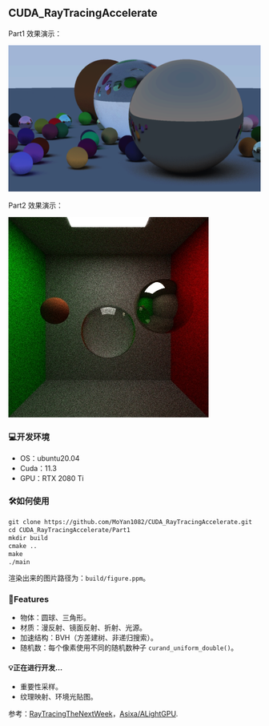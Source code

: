 ## CUDA_RayTracingAccelerate

Part1 效果演示：

![example](./images/figure1.png)

Part2 效果演示：

![example](./images/figure2.jpg)

### :computer:开发环境

- OS：ubuntu20.04
- Cuda：11.3
- GPU：RTX 2080 Ti 

### :hammer_and_wrench:如何使用

```shell
git clone https://github.com/MoYan1082/CUDA_RayTracingAccelerate.git
cd CUDA_RayTracingAccelerate/Part1
mkdir build
cmake ..
make
./main
```

渲染出来的图片路径为：`build/figure.ppm`。

### :milky_way:Features

- 物体：圆球、三角形。
- 材质：漫反射、镜面反射、折射、光源。
- 加速结构：BVH（方差建树、非递归搜索）。
- 随机数：每个像素使用不同的随机数种子 `curand_uniform_double()`。

#### :bulb:正在进行开发...

- 重要性采样。
- 纹理映射、环境光贴图。



参考：[RayTracingTheNextWeek](http://raytracing.github.io/books/RayTracingTheNextWeek.html)，[Asixa/ALightGPU](https://github.com/Asixa/ALightGPU).

